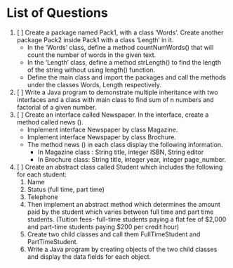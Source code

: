 # List of Questions

1. [ ] Create a package named Pack1, with a class ‘Words’. Create another package Pack2 inside Pack1 with a class ‘Length’ in it.
   - In the ‘Words’ class, define a method countNumWords() that will count the number of words in the given text.
   - In the ‘Length’ class, define a method strLength() to find the length of the string without using length() function.
   - Define the main class and import the packages and call the methods under the classes Words, Length respectively.
2. [ ] Write a Java program to demonstrate multiple inheritance with two interfaces and a class with main class to find sum of n numbers and factorial of a given number.
3. [ ] Create an interface called Newspaper. In the interface, create a method called news ().
   - Implement interface Newspaper by class Magazine.
   - Implement interface Newspaper by class Brochure.
   - The method news () in each class display the following information.
     - In Magazine class : String title, integer ISBN, String editor
     - In Brochure class: String title, integer year, integer page_number.
4. [ ] Create an abstract class called Student which includes the following for each student:
   1. Name
   2. Status (full time, part time)
   3. Telephone
   4. Then implement an abstract method which determines the amount paid by the student which varies between full time and part time students. (Tuition fees- full-time students paying a flat fee of $2,000 and part-time students paying $200 per credit hour)
   5. Create two child classes and call them FullTimeStudent and PartTimeStudent.
   6. Write a Java program by creating objects of the two child classes and display the data fields for each object.
